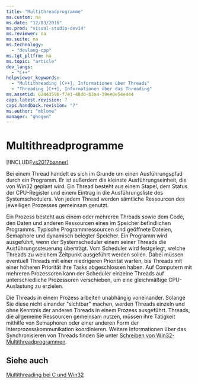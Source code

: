 ```yaml
---
title: "Multithreadprogramme"
ms.custom: na
ms.date: "12/03/2016"
ms.prod: "visual-studio-dev14"
ms.reviewer: na
ms.suite: na
ms.technology: 
  - "devlang-cpp"
ms.tgt_pltfrm: na
ms.topic: "article"
dev_langs: 
  - "C++"
helpviewer_keywords: 
  - "Multithreading [C++], Informationen über Threads"
  - "Threading [C++], Informationen über das Threading"
ms.assetid: 02443596-f7e1-48d0-b3a4-39ee0e54e444
caps.latest.revision: 7
caps.handback.revision: "7"
ms.author: "mblome"
manager: "ghogen"
---
```

# Multithreadprogramme
[!INCLUDE[vs2017banner](../../assembler/inline/includes/vs2017banner.md)]

Bei einem Thread handelt es sich im Grunde um einen Ausführungspfad durch ein Programm.  Er ist außerdem die kleinste Ausführungseinheit, die von Win32 geplant wird.  Ein Thread besteht aus einem Stapel, dem Status der CPU\-Register und einem Eintrag in die Ausführungsliste des Systemschedulers.  Von jedem Thread werden sämtliche Ressourcen des jeweiligen Prozesses gemeinsam genutzt.  
  
 Ein Prozess besteht aus einem oder mehreren Threads sowie dem Code, den Daten und anderen Ressourcen eines im Speicher befindlichen Programms.  Typische Programmressourcen sind geöffnete Dateien, Semaphore und dynamisch belegter Speicher.  Ein Programm wird ausgeführt, wenn der Systemscheduler einem seiner Threads die Ausführungssteuerung überträgt.  Vom Scheduler wird festgelegt, welche Threads zu welchem Zeitpunkt ausgeführt werden sollen.  Dabei müssen eventuell Threads mit einer niedrigeren Priorität warten, bis Threads mit einer höheren Priorität ihre Tasks abgeschlossen haben.  Auf Computern mit mehreren Prozessoren kann der Scheduler einzelne Threads auf unterschiedliche Prozessoren verschieben, um eine gleichmäßige CPU\-Auslastung zu erzielen.  
  
 Die Threads in einem Prozess arbeiten unabhängig voneinander.  Solange Sie diese nicht einander "sichtbar" machen, werden Threads einzeln und ohne Kenntnis der anderen Threads in einem Prozess ausgeführt.  Threads, die allgemeine Ressourcen gemeinsam nutzen, müssen ihre Tätigkeit mithilfe von Semaphoren oder einer anderen Form der Interprozesskommunikation koordinieren.  Weitere Informationen über das Synchronisieren von Threads finden Sie unter [Schreiben von Win32\-Multithreadprogrammen](../../parallel/writing-a-multithreaded-win32-program.md).  
  
## Siehe auch  
 [Multithreading bei C und Win32](../../parallel/multithreading-with-c-and-win32.md)